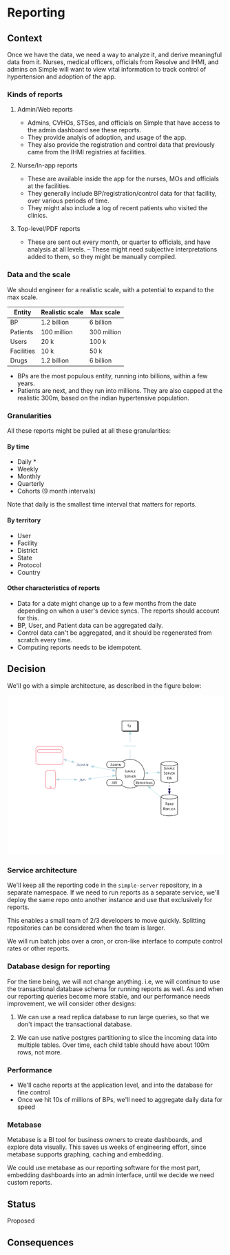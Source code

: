 # Reporting

## Context

Once we have the data, we need a way to analyze it, and derive meaningful data from it.
Nurses, medical officers, officials from Resolve and IHMI, and admins on Simple
will want to view vital information to track control of hypertension and adoption of the app.

### Kinds of reports
1. Admin/Web reports
    - Admins, CVHOs, STSes, and officials on Simple that have access to the admin dashboard see these reports.
    - They provide analyis of adoption, and usage of the app.
    - They also provide the registration and control data that previously came from the IHMI registries at facilities.

2. Nurse/In-app reports
    - These are available inside the app for the nurses, MOs and officials at the facilities.
    - They generally include BP/registration/control data for that facility, over various periods of time.
    - They might also include a log of recent patients who visited the clinics.

3. Top-level/PDF reports
    - These are sent out every month, or quarter to officials, and have analysis at all levels.
    – These might need subjective interpretations added to them, so they might be manually compiled.

### Data and the scale

We should engineer for a realistic scale, with a potential to expand to the max scale.

|Entity     | Realistic scale   | Max scale|
|-------    |-----------------  |----------|
| BP        |       1.2 billion | 6 billion |
| Patients |    100 million | 300 million |
| Users     |       20 k        | 100 k |
| Facilities |      10 k | 50 k |
| Drugs     |       1.2 billion | 6 billion |

- BPs are the most populous entity, running into billions, within a few years.
- Patients are next, and they run into millions. They are also capped at the realistic 300m, based on the indian hypertensive population.

### Granularities

All these reports might be pulled at all these granularities:

#### By time
- Daily *
- Weekly
- Monthly
- Quarterly
- Cohorts (9 month intervals)

Note that daily is the smallest time interval that matters for reports.

#### By territory
- User
- Facility
- District
- State
- Protocol
- Country

#### Other characteristics of reports
- Data for a date might change up to a few months from the date depending on when a user's device syncs. The reports should account for this.
- BP, User, and Patient data can be aggregated daily.
- Control data can't be aggregated, and it should be regenerated from scratch every time.
- Computing reports needs to be idempotent.

## Decision

We'll go with a simple architecture, as described in the figure below:

![reporting-arch](../reporting-arch.png "Reporting architecture")

### Service architecture
We'll keep all the reporting code in the `simple-server` repository,
in a separate namespace. If we need to run reports as a separate
service, we'll deploy the same repo onto another instance and use that
exclusively for reports.

This enables a small team of 2/3 developers to move quickly. Splitting
repositories can be considered when the team is larger.

We will run batch jobs over a cron, or cron-like interface to compute
control rates or other reports.

### Database design for reporting
For the time being, we will not change anything. i.e, we will continue
to use the transactional database schema for running reports as
well. As and when our reporting queries become more stable, and our
performance needs improvement, we will consider other designs:

1. We can use a read replica database to run large queries, so that we
   don't impact the transactional database.

2. We can use native postgres partitioning to slice the incoming data
  into multiple tables.  Over time, each child table should have about
  100m rows, not more.

### Performance
- We'll cache reports at the application level, and into the database
  for fine control
- Once we hit 10s of millions of BPs, we'll need to aggregate daily
  data for speed

### Metabase
Metabase is a BI tool for business owners to create dashboards, and
explore data visually. This saves us weeks of engineering effort,
since metabase supports graphing, caching and embedding.

We could use metabase as our reporting software for the most part,
embedding dashboards into an admin interface, until we decide we need
custom reports.

## Status

Proposed

## Consequences
